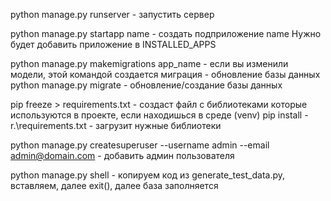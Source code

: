 python manage.py runserver - запустить сервер

python manage.py startapp name - создать подприложение name
Нужно будет добавить приложение в INSTALLED_APPS

python manage.py makemigrations app_name - если вы изменили модели, этой командой создается миграция - обновление базы данных
python manage.py migrate - обновление/создание базы данных

pip freeze > requirements.txt - создаст файл с библиотеками которые используются в проекте, если находишься в среде (venv)
pip install -r.\requirements.txt - загрузит нужные библиотеки

python manage.py createsuperuser --username admin --email admin@domain.com - добавить админ пользователя

python manage.py shell - копируем код из generate_test_data.py, вставляем, далее exit(), далее база заполняется
